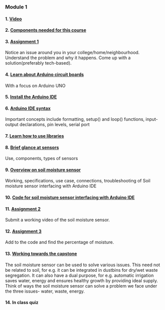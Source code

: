 ### Module 1 

#### 1. [Video](/Module%201/Module1%20video.mp4)

#### 2. [Components needed for this course](/Module%201/Components%20required.xlsx)

#### 3. [Assignment 1](/Module%201/Assignments/Assignment%201.docx)

Notice an issue around you in your college/home/neighbourhood. Understand the problem and why it happens. Come up with a solution(preferably tech-based).

#### 4. [Learn about Arduino circuit boards](/Module%201/Arduino%20UNO%20circuit%20board.pptx)

With a focus on Arduino UNO

#### 5. [Install the Arduino IDE](/Module%201/Installing%20IDE.html)

#### 6. [Arduino IDE syntax](/Module%201/Syntax.pptx)

Important concepts include formatting, setup() and loop() functions, input-output declarations, pin levels, serial port

#### 7. [Learn how to use libraries](/Module%201/Using%20libraries.mov)

#### 8. [Brief glance at sensors](/Module%201/Sensors.pptx)

Use, components, types of sensors

#### 9. [Overview on soil moisture sensor](/Module%201/Soil%20moisture%20sensor.docx)

Working, specifications, use case, connections, troubleshooting of Soil moisture sensor interfacing with Arduino IDE

#### 10. [Code for soil moisture sensor interfacing with Arduino IDE](/Module%201/SoilCode)

#### 11. [Assignment 2](/Module%201/Assignments/Assignment%202.docx)

Submit a working video of the soil moisture sensor.

#### 12. [Assignment 3](/Module%201/Assignments/Assignment%203.docx)

Add to the code and find the percentage of moisture.

#### 13. [Working towards the capstone](/Module%201/Working%20towards%20the%20capstone.docx)

The soil moisture sensor can be used to solve various issues. This need not be related to soil, for e.g. it can be integrated in dustbins for dry/wet waste segregation. It can also have a dual purpose, for e.g. automatic irrigation saves water, energy and ensures healthy growth by providing ideal supply. Think of ways the soil moisture sensor can solve a problem we face under the three issues- water, waste, energy.

#### 14. In class quiz

